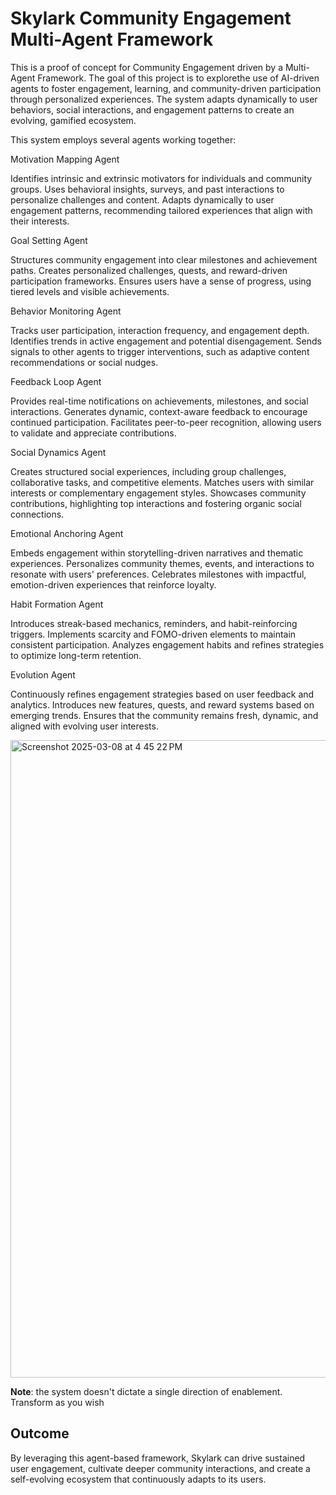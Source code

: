 # Skylark Community Engagement Multi-Agent Framework

This is a proof of concept for Community Engagement driven by a Multi-Agent Framework.  The goal of this project is to explorethe use of AI-driven agents to foster engagement, learning, and community-driven participation through personalized experiences. The system adapts dynamically to user behaviors, social interactions, and engagement patterns to create an evolving, gamified ecosystem.

This system employs several agents working together:

Motivation Mapping Agent

Identifies intrinsic and extrinsic motivators for individuals and community groups.
Uses behavioral insights, surveys, and past interactions to personalize challenges and content.
Adapts dynamically to user engagement patterns, recommending tailored experiences that align with their interests.

Goal Setting Agent

Structures community engagement into clear milestones and achievement paths.
Creates personalized challenges, quests, and reward-driven participation frameworks.
Ensures users have a sense of progress, using tiered levels and visible achievements.

Behavior Monitoring Agent

Tracks user participation, interaction frequency, and engagement depth.
Identifies trends in active engagement and potential disengagement.
Sends signals to other agents to trigger interventions, such as adaptive content recommendations or social nudges.

Feedback Loop Agent

Provides real-time notifications on achievements, milestones, and social interactions.
Generates dynamic, context-aware feedback to encourage continued participation.
Facilitates peer-to-peer recognition, allowing users to validate and appreciate contributions.

Social Dynamics Agent

Creates structured social experiences, including group challenges, collaborative tasks, and competitive elements.
Matches users with similar interests or complementary engagement styles.
Showcases community contributions, highlighting top interactions and fostering organic social connections.

Emotional Anchoring Agent

Embeds engagement within storytelling-driven narratives and thematic experiences.
Personalizes community themes, events, and interactions to resonate with users' preferences.
Celebrates milestones with impactful, emotion-driven experiences that reinforce loyalty.

Habit Formation Agent

Introduces streak-based mechanics, reminders, and habit-reinforcing triggers.
Implements scarcity and FOMO-driven elements to maintain consistent participation.
Analyzes engagement habits and refines strategies to optimize long-term retention.

Evolution Agent

Continuously refines engagement strategies based on user feedback and analytics.
Introduces new features, quests, and reward systems based on emerging trends.
Ensures that the community remains fresh, dynamic, and aligned with evolving user interests.

<img width="1020" alt="Screenshot 2025-03-08 at 4 45 22 PM" src="https://github.com/user-attachments/assets/d8ab891e-a083-4fed-b514-ccc9322a3e57" />

**Note**: the system doesn't dictate a single direction of enablement. Transform as you wish

## Outcome
By leveraging this agent-based framework, Skylark can drive sustained user engagement, cultivate deeper community interactions, and create a self-evolving ecosystem that continuously adapts to its users.

